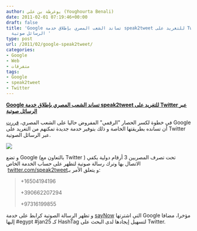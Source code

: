 ```yaml
---
author: يوغرطة بن علي (Youghourta Benali)
date: 2011-02-01 07:19:46+00:00
draft: false
title: 'Google تساند الشعب المصري بإطلاق خدمة speak2tweet للتغريد على Twitter عبر
  الرسائل صوتية '
type: post
url: /2011/02/google-speak2tweet/
categories:
- Google
- Web
- متفرقات
tags:
- Google
- speak2tweet
- Twitter
---
```


**[Google تساند الشعب المصري بإطلاق خدمة speak2tweet للتغريد على Twitter عبر الرسائل صوتية](http://www.it-scoop.com/2011/02/google-speak2tweet/ )**


في خطوة لكسر الحصار "الرقمي" المفروض حاليا على الشعب المصري، [قررت](http://googleblog.blogspot.com/2011/01/some-weekend-work-that-will-hopefully.html) Google أن تسانده بطريقتها الخاصة و ذلك بتوفير خدمة جديدة تمكنهم من التغريد على Twitter عبر الرسائل الصوتية.


[![](http://a2.twimg.com/profile_images/1231046460/EgyptTwitter_avatarv2.png )
](http://www.it-scoop.com/2011/02/google-speak2tweet/)


و تضع Google (بالتعاون مع Twitter ) تحت تصرف المصريين 3 أرقام دولية يكفي الاتصال بها وترك رسالة صوتية لتظهر على حساب الخدمة الخاص  [twitter.com/speak2tweet](http://twitter.com/speak2tweet)و يتعلق الأمر بـ:


<blockquote>+16504194196

+390662207294

+97316199855</blockquote>


و تظهر الرسالة الصوتية كرابط على خدمة [sayNow](http://www.saynow.com/) التي اشترتها Google مؤخرا، مضافا إليها #egypt #jan25 كـ HashTag لتسهيل إيجادها لدى البحث على Twitter.
